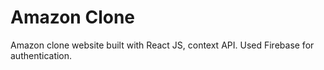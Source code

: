 # Amazon Clone

Amazon clone website built with React JS, context API. Used Firebase for authentication.
